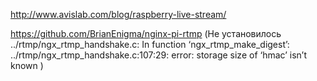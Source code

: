 http://www.avislab.com/blog/raspberry-live-stream/

https://github.com/BrianEnigma/nginx-pi-rtmp (Не установилось
../rtmp/ngx_rtmp_handshake.c: In function ‘ngx_rtmp_make_digest’:
../rtmp/ngx_rtmp_handshake.c:107:29: error: storage size of ‘hmac’ isn’t known
)
